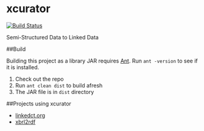 xcurator
========

[![Build Status](https://travis-ci.org/xcurator/xcurator.svg)](https://travis-ci.org/xcurator/xcurator)

Semi-Structured Data to Linked Data

##Build

Building this project as a library JAR requires [Ant](http://ant.apache.org). Run `ant -version` to see if it is installed.

1. Check out the repo
2. Run `ant clean dist` to build afresh
3. The JAR file is in `dist` directory

##Projects using xcurator

* [linkedct.org](http://linkedct.org/about/)
* [xbrl2rdf](https://github.com/ekzhu/xbrl2rdf)
